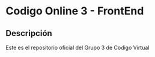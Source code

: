 # Codigo Online 3 - FrontEnd
## Descripción
Este es el repositorio oficial del Grupo 3 de Codigo Virtual